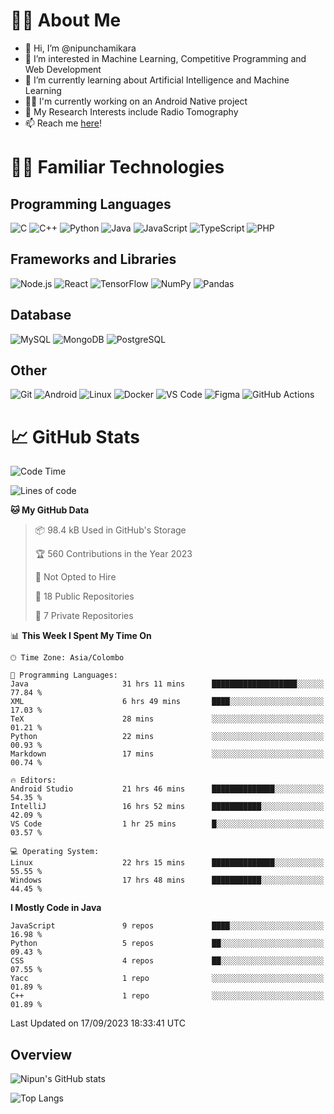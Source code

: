 # 🙋‍♂️ About Me
- 👋 Hi, I’m @nipunchamikara
- 👀 I’m interested in Machine Learning, Competitive Programming and Web Development
- 🌱 I’m currently learning about Artificial Intelligence and Machine Learning
- 🧑‍💻 I'm currently working on an Android Native project
- 📜 My Research Interests include Radio Tomography
- 📫 Reach me [here](mailto:nipunchamikara@yahoo.com)!

# 👨‍💻 Familiar Technologies

## Programming Languages
![C](https://img.icons8.com/color/48/000000/c-programming.png "C")
![C++](https://img.icons8.com/color/48/000000/c-plus-plus-logo.png "C++")
![Python](https://img.icons8.com/color/48/000000/python.png "Python")
![Java](https://img.icons8.com/color/48/000000/java-coffee-cup-logo.png "Java")
![JavaScript](https://img.icons8.com/color/48/000000/javascript.png "JavaScript")
![TypeScript](https://img.icons8.com/color/48/000000/typescript.png "TypeScript")
![PHP](https://img.icons8.com/officel/48/000000/php-logo.png "PHP")

## Frameworks and Libraries
![Node.js](https://img.icons8.com/color/48/000000/nodejs.png "Node.js")
![React](https://img.icons8.com/officel/48/000000/react.png "React")
![TensorFlow](https://img.icons8.com/color/48/000000/tensorflow.png "TensorFlow")
![NumPy](https://img.icons8.com/color/48/000000/numpy.png "NumPy")
![Pandas](https://img.icons8.com/color/48/000000/pandas.png "Pandas")

## Database
![MySQL](https://img.icons8.com/color/48/000000/mysql-logo.png "MySQL")
![MongoDB](https://img.icons8.com/color/48/000000/mongodb.png "MongoDB")
![PostgreSQL](https://img.icons8.com/color/48/000000/postgreesql.png "PostgreSQL")

## Other
![Git](https://img.icons8.com/color/48/000000/git.png "Git")
![Android](https://img.icons8.com/color/48/000000/android-os.png "Android")
![Linux](https://img.icons8.com/color/48/000000/linux.png "Linux")
![Docker](https://img.icons8.com/color/48/000000/docker.png "Docker")
![VS Code](https://img.icons8.com/color/48/000000/visual-studio-code-2019.png "VS Code")
![Figma](https://img.icons8.com/color/48/000000/figma.png "Figma")
![GitHub Actions](https://img.icons8.com/color/48/000000/github.png "GitHub Actions")

# 📈 GitHub Stats

<!--START_SECTION:waka-->
![Code Time](http://img.shields.io/badge/Code%20Time-57%20hrs%209%20mins-blue)

![Lines of code](https://img.shields.io/badge/From%20Hello%20World%20I%27ve%20Written-7.0%20million%20lines%20of%20code-blue)

**🐱 My GitHub Data** 

> 📦 98.4 kB Used in GitHub's Storage 
 > 
> 🏆 560 Contributions in the Year 2023
 > 
> 🚫 Not Opted to Hire
 > 
> 📜 18 Public Repositories 
 > 
> 🔑 7 Private Repositories 
 > 
📊 **This Week I Spent My Time On** 

```text
🕑︎ Time Zone: Asia/Colombo

💬 Programming Languages: 
Java                     31 hrs 11 mins      ███████████████████░░░░░░   77.84 % 
XML                      6 hrs 49 mins       ████░░░░░░░░░░░░░░░░░░░░░   17.03 % 
TeX                      28 mins             ░░░░░░░░░░░░░░░░░░░░░░░░░   01.21 % 
Python                   22 mins             ░░░░░░░░░░░░░░░░░░░░░░░░░   00.93 % 
Markdown                 17 mins             ░░░░░░░░░░░░░░░░░░░░░░░░░   00.74 % 

🔥 Editors: 
Android Studio           21 hrs 46 mins      ██████████████░░░░░░░░░░░   54.35 % 
IntelliJ                 16 hrs 52 mins      ███████████░░░░░░░░░░░░░░   42.09 % 
VS Code                  1 hr 25 mins        █░░░░░░░░░░░░░░░░░░░░░░░░   03.57 % 

💻 Operating System: 
Linux                    22 hrs 15 mins      ██████████████░░░░░░░░░░░   55.55 % 
Windows                  17 hrs 48 mins      ███████████░░░░░░░░░░░░░░   44.45 % 
```

**I Mostly Code in Java** 

```text
JavaScript               9 repos             ████░░░░░░░░░░░░░░░░░░░░░   16.98 % 
Python                   5 repos             ██░░░░░░░░░░░░░░░░░░░░░░░   09.43 % 
CSS                      4 repos             ██░░░░░░░░░░░░░░░░░░░░░░░   07.55 % 
Yacc                     1 repo              ░░░░░░░░░░░░░░░░░░░░░░░░░   01.89 % 
C++                      1 repo              ░░░░░░░░░░░░░░░░░░░░░░░░░   01.89 % 
```




 Last Updated on 17/09/2023 18:33:41 UTC
<!--END_SECTION:waka-->

## Overview 

![Nipun's GitHub stats](https://github-readme-stats.vercel.app/api?username=nipunchamikara&show_icons=true&theme=radical)

![Top Langs](https://github-readme-stats.vercel.app/api/top-langs/?username=nipunchamikara&layout=compact&theme=radical)
